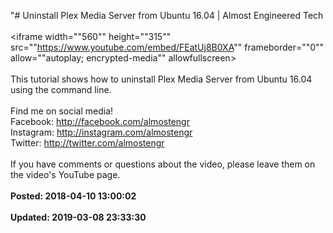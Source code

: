 "# Uninstall Plex Media Server from Ubuntu 16.04 | Almost Engineered Tech<br /><br /><iframe width=""560"" height=""315"" src=""https://www.youtube.com/embed/FEatUj8B0XA"" frameborder=""0"" allow=""autoplay; encrypted-media"" allowfullscreen></iframe><br /><br />This tutorial shows how to uninstall Plex Media Server from Ubuntu 16.04 using the command line. <br /><br />Find me on social media!<br />Facebook: http://facebook.com/almostengr<br />Instagram: http://instagram.com/almostengr<br />Twitter: http://twitter.com/almostengr<br /><br />If you have comments or questions about the video, please leave them on the video's YouTube page.<br /><br />**Posted: 2018-04-10 13:00:02** <br /><br />**Updated: 2019-03-08 23:33:30** <br /><br />
